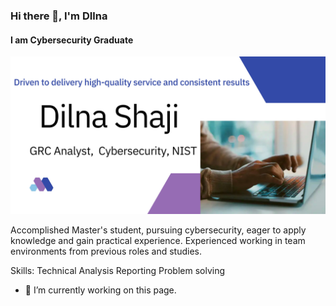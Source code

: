 ### Hi there 👋, I'm DIlna
#### I am Cybersecurity Graduate
![I am Cybersecurity Graduate](https://github.com/DilnaShaji/DilnaShaji/blob/main/Dilna%20Shaji.jpg)

Accomplished Master's student, pursuing cybersecurity, eager to apply knowledge and gain practical experience. Experienced working in team environments from previous roles and studies. 

Skills: Technical Analysis Reporting Problem solving

- 🔭 I’m currently working on this page. 




